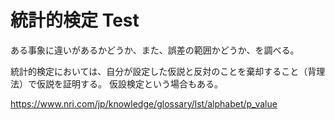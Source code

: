 # 統計的検定 Test

ある事象に違いがあるかどうか、また、誤差の範囲かどうか、を調べる。

統計的検定においては、自分が設定した仮説と反対のことを棄却すること（背理法）で仮説を証明する。
仮設検定という場合もある。

https://www.nri.com/jp/knowledge/glossary/lst/alphabet/p_value

